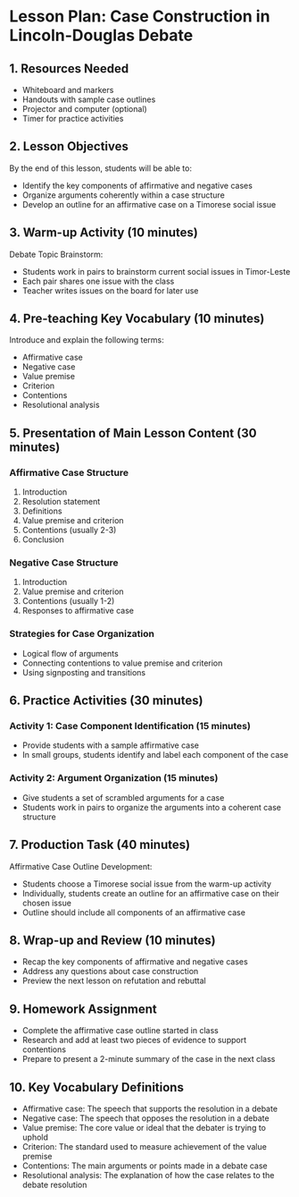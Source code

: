# Lesson Plan: Case Construction in Lincoln-Douglas Debate

## 1. Resources Needed

- Whiteboard and markers
- Handouts with sample case outlines
- Projector and computer (optional)
- Timer for practice activities

## 2. Lesson Objectives

By the end of this lesson, students will be able to:
- Identify the key components of affirmative and negative cases
- Organize arguments coherently within a case structure
- Develop an outline for an affirmative case on a Timorese social issue

## 3. Warm-up Activity (10 minutes)

Debate Topic Brainstorm:
- Students work in pairs to brainstorm current social issues in Timor-Leste
- Each pair shares one issue with the class
- Teacher writes issues on the board for later use

## 4. Pre-teaching Key Vocabulary (10 minutes)

Introduce and explain the following terms:
- Affirmative case
- Negative case
- Value premise
- Criterion
- Contentions
- Resolutional analysis

## 5. Presentation of Main Lesson Content (30 minutes)

### Affirmative Case Structure
1. Introduction
2. Resolution statement
3. Definitions
4. Value premise and criterion
5. Contentions (usually 2-3)
6. Conclusion

### Negative Case Structure
1. Introduction
2. Value premise and criterion
3. Contentions (usually 1-2)
4. Responses to affirmative case

### Strategies for Case Organization
- Logical flow of arguments
- Connecting contentions to value premise and criterion
- Using signposting and transitions

## 6. Practice Activities (30 minutes)

### Activity 1: Case Component Identification (15 minutes)
- Provide students with a sample affirmative case
- In small groups, students identify and label each component of the case

### Activity 2: Argument Organization (15 minutes)
- Give students a set of scrambled arguments for a case
- Students work in pairs to organize the arguments into a coherent case structure

## 7. Production Task (40 minutes)

Affirmative Case Outline Development:
- Students choose a Timorese social issue from the warm-up activity
- Individually, students create an outline for an affirmative case on their chosen issue
- Outline should include all components of an affirmative case

## 8. Wrap-up and Review (10 minutes)

- Recap the key components of affirmative and negative cases
- Address any questions about case construction
- Preview the next lesson on refutation and rebuttal

## 9. Homework Assignment

- Complete the affirmative case outline started in class
- Research and add at least two pieces of evidence to support contentions
- Prepare to present a 2-minute summary of the case in the next class

## 10. Key Vocabulary Definitions

- Affirmative case: The speech that supports the resolution in a debate
- Negative case: The speech that opposes the resolution in a debate
- Value premise: The core value or ideal that the debater is trying to uphold
- Criterion: The standard used to measure achievement of the value premise
- Contentions: The main arguments or points made in a debate case
- Resolutional analysis: The explanation of how the case relates to the debate resolution